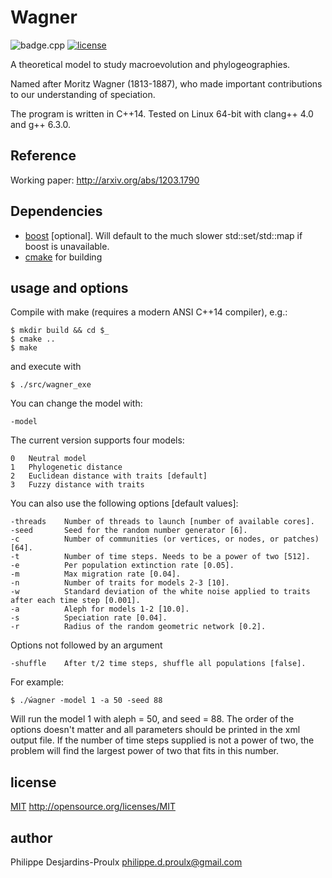 # Wagner

![badge.cpp](https://img.shields.io/badge/c++-14-008080.svg?style=flat-square)
[![license][badge.license]][license]

[badge.license]: https://img.shields.io/badge/License-MIT%202.0-7ec0ee.svg

[license]: https://github.com/PhDP/wagner/blob/master/LICENSE

A theoretical model to study macroevolution and phylogeographies.

Named after Moritz Wagner (1813-1887), who made important contributions to our
understanding of speciation.

The program is written in C++14. Tested on Linux 64-bit with clang++ 4.0
and g++ 6.3.0.

## Reference

Working paper: http://arxiv.org/abs/1203.1790

## Dependencies

* [boost](http://www.boost.org/) [optional]. Will default to the much slower
  std::set/std::map if boost is unavailable.
* [cmake](https://cmake.org/) for building

usage and options
-----------------
Compile with make (requires a modern ANSI C++14 compiler), e.g.:

    $ mkdir build && cd $_
    $ cmake ..
    $ make

 and execute with

    $ ./src/wagner_exe

You can change the model with:

    -model

The current version supports four models:

    0   Neutral model
    1   Phylogenetic distance
    2   Euclidean distance with traits [default]
    3   Fuzzy distance with traits

You can also use the following options [default values]:

    -threads    Number of threads to launch [number of available cores].
    -seed       Seed for the random number generator [6].
    -c          Number of communities (or vertices, or nodes, or patches) [64].
    -t          Number of time steps. Needs to be a power of two [512].
    -e          Per population extinction rate [0.05].
    -m          Max migration rate [0.04].
    -n          Number of traits for models 2-3 [10].
    -w          Standard deviation of the white noise applied to traits after each time step [0.001].
    -a          Aleph for models 1-2 [10.0].
    -s          Speciation rate [0.04].
    -r          Radius of the random geometric network [0.2].

Options not followed by an argument

    -shuffle    After t/2 time steps, shuffle all populations [false].

For example:

    $ ./ẃagner -model 1 -a 50 -seed 88

Will run the model 1 with aleph = 50, and seed = 88. The order of the options
doesn't matter and all parameters should be printed in the xml output file. If
the number of time steps supplied is not a power of two, the problem will find
the largest power of two that fits in this number.

license
-------
[MIT](https://github.com/PhDP/wagner/blob/master/LICENSE) <http://opensource.org/licenses/MIT>

author
------
Philippe Desjardins-Proulx <philippe.d.proulx@gmail.com>
